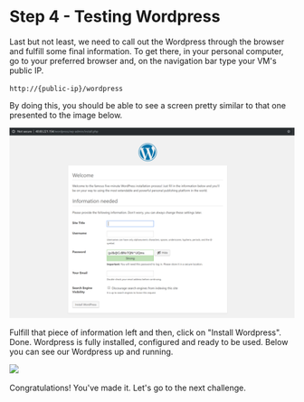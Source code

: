 # Step 4 - Testing Wordpress

Last but not least, we need to call out the Wordpress through the browser and fulfill some final information. To get there, in your personal computer, go to your preferred browser and, on the navigation bar type your VM's public IP.

   <code>http://{public-ip}/wordpress</code>

By doing this, you should be able to see a screen pretty similar to that one presented to the image below.

<img src="https://raw.githubusercontent.com/AzureForEducation/demo-wordpressvm/master/images/wordpress-vm-final-configuration.PNG" />

Fulfill that piece of information left and then, click on "Install Wordpress". Done. Wordpress is fully installed, configured and ready to be used. Below you can see our Wordpress up and running.

<img src="https://raw.githubusercontent.com/AzureForEducation/demo-wordpressvm/master/images/wordpress-vm-final-wordpress-running.PNG" />

Congratulations! You've made it. Let's go to the next challenge.
